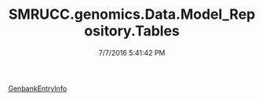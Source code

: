 ﻿---
title: SMRUCC.genomics.Data.Model_Repository.Tables
date: 7/7/2016 5:41:42 PM
---

[GenbankEntryInfo](T-SMRUCC.genomics.Data.Model_Repository.Tables.GenbankEntryInfo.html)
